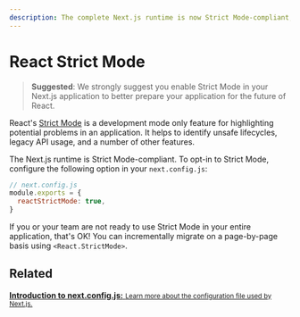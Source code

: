 ```yaml
---
description: The complete Next.js runtime is now Strict Mode-compliant, learn how to opt-in
---
```


# React Strict Mode

> **Suggested**: We strongly suggest you enable Strict Mode in your Next.js application to better prepare your application for the future of React.

React's [Strict Mode](https://react.dev/reference/react/StrictMode) is a development mode only feature for highlighting potential problems in an application. It helps to identify unsafe lifecycles, legacy API usage, and a number of other features.

The Next.js runtime is Strict Mode-compliant. To opt-in to Strict Mode, configure the following option in your `next.config.js`:

```js
// next.config.js
module.exports = {
  reactStrictMode: true,
}
```

If you or your team are not ready to use Strict Mode in your entire application, that's OK! You can incrementally migrate on a page-by-page basis using `<React.StrictMode>`.

## Related

<div class="card">
  <a href="/docs/api-reference/next.config.js/introduction.md">
    <b>Introduction to next.config.js:</b>
    <small>Learn more about the configuration file used by Next.js.</small>
  </a>
</div>
